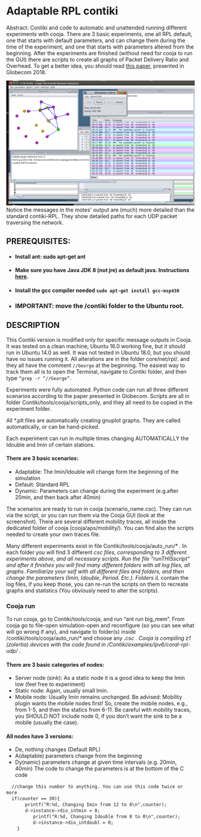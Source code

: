 # Adaptable RPL contiki
Abstract: Contiki and code to automatic and unattended running different experiments with cooja. There are 3 basic experiments, one all RPL default, one that starts with default parameters, and can change them during the time of the experiment, and one that starts with parameters altered from the beginning. After the experiments are finished (without need for cooja to run the GUI) there are scripts to create all graphs of Packet Delivery Ratio and Overhead. 
To get a better idea, you should read [this paper](http://swn.uom.gr/storage/app/media/uploaded-files/Routing%20under%20heterogeneity%20and%20mobility%20for%20the%20Internet.pdf), presented in Globecom 2018.

![cooja](cooja-screenshot.png)
Notice the messages in the motes' output are (much) more detailed than the standard contiki-RPL. They show detailed paths for each UDP packet traversing the network.

## PREREQUISITES:
* #### Install ant: sudo apt-get ant
* #### Make sure you have Java JDK 8 (not jre) as default java. Instructions [here](https://www.digitalocean.com/community/tutorials/how-to-install-java-with-apt-get-on-ubuntu-16-04).
* #### Install the gcc compiler needed ```sudo apt-get install gcc-msp430```
* ### IMPORTANT: move the /contiki folder to the Ubuntu root.
 
## DESCRIPTION
This Contiki version is modified only for specific message outputs in Cooja.
It was tested on a clean machine, Ubuntu 16.0 working fine, but it should run in Ubuntu 14.0 as well. It was not tested in Ubuntu 18.0, but you should have no issues running it. 
All alterations are in the folder core/net/rpl/*.* and they all have the comment ```//George``` at the beginning.
The easiest way to track them all is to open the Terminal, navigate to Contiki folder, and then type ```“grep -r “//George”```.

Experiments were fully automated.
Python code can run all three different scenarios according to the paper presented in Globecom.
Scripts are all in folder Contiki/tools/cooja/scripts_only, and they all need to be copied in the experiment folder.

All *.plt files are automatically creating gnuplot graphs. They are called automatically, or can be hand-picked.

Each experiment can run in multiple times changing AUTOMATICALLY the Idouble and Imin of certain stations.
#### There are 3 basic scenarios:
* Adaptable: The Imin/Idouble will change form the beginning of the simulation
* Default: Standard RPL
* Dynamic: Parameters can change during the experiment (e.g.after 20min, and then back after 40min)

The scenarios are ready to run in cooja (scenario_name.csc). They can run via the script, or you can run them via the Cooja GUI (look at the screenshot).
There are several different mobility traces, all inside the dedicated folder of cooja (cooja/aps/mobility/). You can find also the scripts needed to create your own traces file.

Many different experiments exist in file Contiki/tools/cooja/auto_run/* . In each folder you will find 3 different *csc files, corresponding to 3 different experiments above, and all necessary scripts. Run the file “runTHISscript” and after it finishes you will find many different folders with all log files, all graphs. Familiarize your self with all different files and folders, and then change the parameters (Imin, Idouble, Period. Etc.). Folders iL* contain the log files, if you keep those, you can re-run the scripts on them to recreate graphs and statistics (You obviously need to alter the scripts).

### Cooja run
To run cooja, go to Contiki/tools/cooja, and run “ant run big_mem”.
From cooja go to file-open simulation-open and reconfigure (so you can see what will go wrong if any), and navigate to folder(s) inside /contiki/tools/cooja/auto_run/* and choose any *.csc . 
Cooja is compiling z1 (zolertia) devices with the code found in /Contiki/examples/ipv6/coral-rpl-udp/* . 
#### There are 3 basic categories of nodes:
* Server node (sink): As a static node it is a good idea to keep the Imin low (feel free to experiment)
* Static node: Again, usually small Imin.
* Mobile node: Usually Imin remains unchanged. Be advised: Mobility plugin wants the mobile nodes first! So, create the mobile nodes, e.g., from 1-5, and then the statics from 6-11. Be careful with mobility traces, you SHOULD NOT include node 0, if you don’t want the sink to be a mobile (usually the case).
#### All nodes have 3 versions: 
* De, nothing changes (Default RPL)
* A(daptable) parameters change from the beginning
* Dy(namic) parameters change at given time intervals (e.g. 20min, 40min)
The code to change the parameters is at the bottom of the C code
```
  //change this number to anything. You can use this code twice or more  
  if(counter == 30){ 
       printf("R:%d, Changing Imin from 12 to 8\n",counter);
       d->instance->dio_intmin = 8;		  
		  printf("R:%d, Changing Idouble from 8 to 0\n",counter);
		  d->instance->dio_intdoubl = 0;
    }
```



